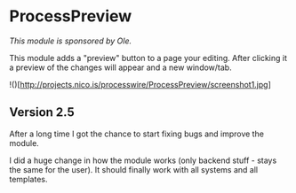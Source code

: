 ProcessPreview
==============

*This module is sponsored by Ole.*

This module adds a "preview" button to a page your editing. After clicking it a preview of the changes will appear and a new window/tab.

!()[http://projects.nico.is/processwire/ProcessPreview/screenshot1.jpg]

## Version 2.5

After a long time I got the chance to start fixing bugs and improve the module.

I did a huge change in how the module works (only backend stuff - stays the same for the user). It should finally work with all systems and all templates.
